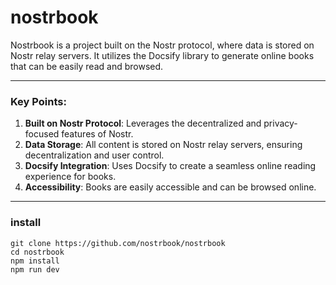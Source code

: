 # nostrbook

Nostrbook is a project built on the Nostr protocol, where data is stored on Nostr relay servers. It utilizes the Docsify library to generate online books that can be easily read and browsed.

---

### Key Points:
1. **Built on Nostr Protocol**: Leverages the decentralized and privacy-focused features of Nostr.
2. **Data Storage**: All content is stored on Nostr relay servers, ensuring decentralization and user control.
3. **Docsify Integration**: Uses Docsify to create a seamless online reading experience for books.
4. **Accessibility**: Books are easily accessible and can be browsed online.


---
### install
```
git clone https://github.com/nostrbook/nostrbook
cd nostrbook
npm install
npm run dev
```

